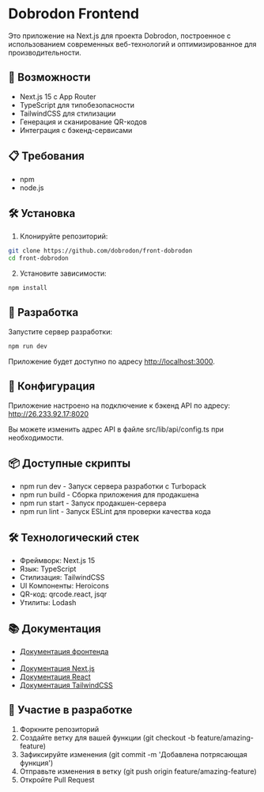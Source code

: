 # Dobrodon Frontend

Это приложение на Next.js для проекта Dobrodon, построенное с использованием современных веб-технологий и оптимизированное для производительности.

## 🚀 Возможности

- Next.js 15 с App Router
- TypeScript для типобезопасности
- TailwindCSS для стилизации
- Генерация и сканирование QR-кодов
- Интеграция с бэкенд-сервисами

## 📋 Требования
- npm
- node.js

## 🛠 Установка

1. Клонируйте репозиторий:
```bash
git clone https://github.com/dobrodon/front-dobrodon
cd front-dobrodon
```
2. Установите зависимости:
```bash
npm install
```

## 🚀 Разработка

Запустите сервер разработки:
```bash
npm run dev
```

Приложение будет доступно по адресу [http://localhost:3000](http://localhost:3000).

## 🔧 Конфигурация

Приложение настроено на подключение к бэкенд API по адресу:
http://26.233.92.17:8020

Вы можете изменить адрес API в файле src/lib/api/config.ts при необходимости.

## 📦 Доступные скрипты

- npm run dev - Запуск сервера разработки с Turbopack
- npm run build - Сборка приложения для продакшена
- npm run start - Запуск продакшен-сервера
- npm run lint - Запуск ESLint для проверки качества кода

## 🛠 Технологический стек

- Фреймворк: Next.js 15
- Язык: TypeScript
- Стилизация: TailwindCSS
- UI Компоненты: Heroicons
- QR-код: qrcode.react, jsqr
- Утилиты: Lodash

## 📚 Документация
- [Документация фронтенда](https://github.com/dobrodon/.github/blob/0e8d21d9fb6d1da7981013a1dc8b5e5956d07e5a/DobroDon-documentation-frontend.docx)
- 
- [Документация Next.js](https://nextjs.org/docs)
- [Документация React](https://react.dev)
- [Документация TailwindCSS](https://tailwindcss.com/docs)

## 🤝 Участие в разработке

1. Форкните репозиторий
2. Создайте ветку для вашей функции (git checkout -b feature/amazing-feature)
3. Зафиксируйте изменения (git commit -m 'Добавлена потрясающая функция')
4. Отправьте изменения в ветку (git push origin feature/amazing-feature)
5. Откройте Pull Request


